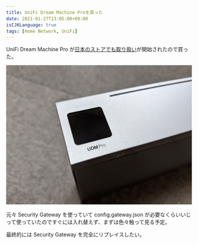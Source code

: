 ```yaml
---
title: UniFi Dream Machine Proを買った
date: 2021-01-27T13:05:00+09:00
isCJKLanguage: true
tags: [Home Network, UniFi]
---
```


UniFi Dream Machine Pro が[日本のストアでも取り扱い](https://jp.store.ui.com/collections/unifi-network-recommended/products/udm-pro)が開始されたので買った。

![](udmp-325a8df8-29c9-4eea-935e-5b34b4eadf43.jpg)

元々 Security Gateway を使っていて config.gateway.json が必要なくらいいじって使っていたのですぐには入れ替えず、まずは色々触って見る予定。

最終的には Security Gateway を完全にリプレイスしたい。
